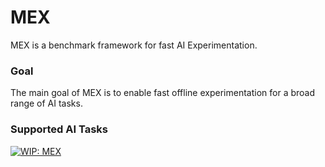 # MEX

MEX is a benchmark framework for fast AI Experimentation. 

### Goal
The main goal of MEX is to enable fast offline experimentation for a broad range of AI tasks. 

### Supported AI Tasks

[![WIP: MEX](https://img.shields.io/badge/WIP-work--in--progress-yellow?style=for-the-badge&logo=appveyor)](https://github.com/mexplatform/mex/)


